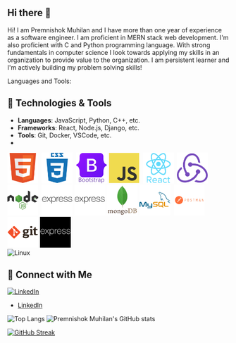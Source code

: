 ## Hi there 👋
Hi! I am Premnishok Muhilan and I have more than one year of experience as a software engineer. I am proficient in MERN stack web development. I'm also proficient with C and Python programming language. With strong fundamentals in computer science I look towards applying my skills in an organization to provide value to the organization. I am persistent learner and I'm actively building my problem solving skills!

Languages and Tools:


## 🔧 Technologies & Tools

- **Languages**: JavaScript, Python, C++, etc.
- **Frameworks**: React, Node.js, Django, etc.
- **Tools**: Git, Docker, VSCode, etc.
- 

<div>
  <img src="https://github.com/devicons/devicon/blob/master/icons/html5/html5-original.svg" title="HTML5" alt="HTML" width="70" height="70"/>&nbsp;
  <img src="https://github.com/devicons/devicon/blob/master/icons/css3/css3-plain-wordmark.svg"  title="CSS3" alt="CSS" width="70" height="70"/>&nbsp;
  <img src="https://github.com/devicons/devicon/blob/master/icons/bootstrap/bootstrap-original-wordmark.svg" title="Bootstrap" alt="Bootstrap" width="70" height="70" />
  <img src="https://github.com/devicons/devicon/blob/master/icons/javascript/javascript-original.svg" title="JavaScript" alt="JavaScript" width="70" height="70"/>&nbsp;
  <img src="https://github.com/devicons/devicon/blob/master/icons/react/react-original-wordmark.svg" title="React" alt="React" width="70" height="70"/>&nbsp; 
  <img src="https://github.com/devicons/devicon/blob/master/icons/redux/redux-original.svg" title="Redux" alt="Redux " width="70" height="70"/>&nbsp; 
  <img src="https://github.com/devicons/devicon/blob/master/icons/nodejs/nodejs-original-wordmark.svg" title="NodeJS" alt="NodeJS" width="70" height="70"/>&nbsp;
  <img src="https://github.com/devicons/devicon/blob/master/icons/express/express-original-wordmark.svg" title="Express.js" alt="Express.js" width="70" height="70" />
  <img src="https://github.com/devicons/devicon/blob/master/icons/express/express-original-wordmark.svg" title="Express.js" alt="Express.js" width="70" height="70" />
  <img src="https://github.com/devicons/devicon/blob/master/icons/mongodb/mongodb-original-wordmark.svg" title="MongoDB" alt="MongoDB" width="70" height="70" />
  <img src="https://github.com/devicons/devicon/blob/master/icons/mysql/mysql-original-wordmark.svg" title="MySQL"  alt="MySQL" width="70" height="70"/>&nbsp;
  <img src="https://github.com/devicons/devicon/blob/master/icons/postman/postman-original-wordmark.svg" title="Postman" alt="Postman" width="70" height="70" />
  <img src="https://github.com/devicons/devicon/blob/master/icons/git/git-original-wordmark.svg" title="Git" **alt="Git" width="70" height="70"/>
  <img src="https://github.com/devicons/devicon/blob/master/icons/express/express-original-wordmark.svg" title="Express.js" alt="Express.js" width="70" height="70" style="filter: invert(1);" />
</div>


<img src="https://upload.wikimedia.org/wikipedia/commons/3/35/Tux.svg" alt="Linux" width="70" height="70"/>


## 🔗 Connect with Me
[![LinkedIn](https://img.shields.io/badge/LinkedIn-0A66C2?style=flat&logo=linkedin&logoColor=white)]([https://www.linkedin.com/in/yourprofile/](https://www.linkedin.com/in/premnishok-muhilan-0668641a9/))
- [LinkedIn](https://www.linkedin.com/in/premnishok-muhilan-0668641a9/)

<!--[![Top Langs](https://github-readme-stats.vercel.app/api/top-langs/?username=Premnishok-Muhilan)](https://github.com/anuraghazra/github-readme-stats)
[![Top Langs](https://github-readme-stats.vercel.app/api/top-langs/?username=Premnishok-Muhilan&layout=compact&theme=vision-friendly-dark)](https://github.com/anuraghazra/github-readme-stats)-->
![Top Langs](https://github-readme-stats.vercel.app/api/top-langs/?username=Premnishok-Muhilan&layout=compact)
![Premnishok Muhilan's GitHub stats](https://github-readme-stats.vercel.app/api?username=Premnishok-Muhilan&show_icons=true&theme=graywhite)

[![GitHub Streak](http://github-readme-streak-stats.herokuapp.com?user=Premnishok-Muhilan&theme=graywhite&border_radius=10)](https://git.io/streak-stats)
<!--
**Premnishok-Muhilan/Premnishok-Muhilan** is a ✨ _special_ ✨ repository because its `README.md` (this file) appears on your GitHub profile.

Here are some ideas to get you started:

- 🔭 I’m currently working on ...
- 🌱 I’m currently learning ...
- 👯 I’m looking to collaborate on ...
- 🤔 I’m looking for help with ...
- 💬 Ask me about ...
- 📫 How to reach me: ...
- 😄 Pronouns: ...
- ⚡ Fun fact: ...
-->
